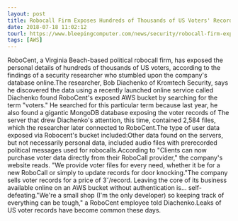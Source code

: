 ```yaml
---
layout: post
title: Robocall Firm Exposes Hundreds of Thousands of US Voters' Records
date: 2018-07-18 11:02:12
tourl: https://www.bleepingcomputer.com/news/security/robocall-firm-exposes-hundreds-of-thousands-of-us-voters-records/
tags: [AWS]
---
```

RoboCent, a Virginia Beach-based political robocall firm, has exposed the personal details of hundreds of thousands of US voters, according to the findings of a security researcher who stumbled upon the company's database online.The researcher, Bob Diachenko of Kromtech Security, says he discovered the data using a recently launched online service called Diachenko found RoboCent's exposed AWS bucket by searching for the term "voters." He searched for this particular term because last year, he also found a gigantic MongoDB database exposing the voter records of The server that drew Diachenko's attention, this time, contained 2,584 files, which the researcher later connected to RoboCent.The type of user data exposed via Robocent's bucket included:Other data found on the servers, but not necessarily personal data, included audio files with prerecorded political messages used for robocalls.According to "Clients can now purchase voter data directly from their RoboCall provider," the company's website reads. "We provide voter files for every need, whether it be for a new RoboCall or simply to update records for door knocking."The company sells voter records for a price of 3˘/record. Leaving the core of its business available online on an AWS bucket without authentication is... self-defeating."We're a small shop (I'm the only developer) so keeping track of everything can be tough," a RoboCent employee told Diachenko.Leaks of US voter records have become common these days. 